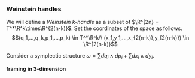 ### Weinstein handles

We will define a *Weinstein k-handle* as a subset of $\R^{2n} = T^*\R^k\times\R^{2(n-k)}$. Set the coordinates of the space as follows.
$$(q_1,...,q_k,p_1,...,p_k) \in T^*\R^k\\
(x_1,y_1,...,x_{2(n-k)},y_{2(n-k)}) \in \R^{2(n-k)}$$

Consider a symplectic structure $\omega=\sum dq_i\wedge dp_i + \sum dx_i\wedge dy_i$.


**framing in 3-dimension**
<!--stackedit_data:
eyJoaXN0b3J5IjpbMTEyOTQxMzQyNywtMjE0NDAzODA2NCwtMT
QyMDUyMTIxNl19
-->